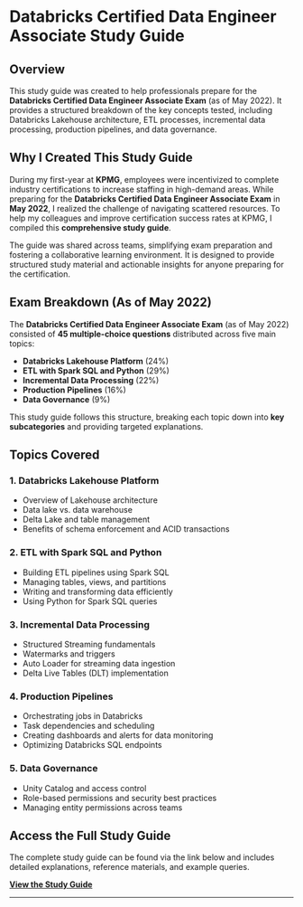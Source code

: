 # Databricks Certified Data Engineer Associate Study Guide

## Overview

This study guide was created to help professionals prepare for the **Databricks Certified Data Engineer Associate Exam** (as of May 2022). It provides a structured breakdown of the key concepts tested, including Databricks Lakehouse architecture, ETL processes, incremental data processing, production pipelines, and data governance.

## Why I Created This Study Guide

During my first-year at **KPMG**, employees were incentivized to complete industry certifications to increase staffing in high-demand areas. While preparing for the **Databricks Certified Data Engineer Associate Exam** in **May 2022**, I realized the challenge of navigating scattered resources. To help my colleagues and improve certification success rates at KPMG, I compiled this **comprehensive study guide**.

The guide was shared across teams, simplifying exam preparation and fostering a collaborative learning environment. It is designed to provide structured study material and actionable insights for anyone preparing for the certification.

## Exam Breakdown (As of May 2022)

The **Databricks Certified Data Engineer Associate Exam** (as of May 2022) consisted of **45 multiple-choice questions** distributed across five main topics:

- **Databricks Lakehouse Platform** (24%)
- **ETL with Spark SQL and Python** (29%)
- **Incremental Data Processing** (22%)
- **Production Pipelines** (16%)
- **Data Governance** (9%)

This study guide follows this structure, breaking each topic down into **key subcategories** and providing targeted explanations.

## Topics Covered

### 1. Databricks Lakehouse Platform
- Overview of Lakehouse architecture
- Data lake vs. data warehouse
- Delta Lake and table management
- Benefits of schema enforcement and ACID transactions

### 2. ETL with Spark SQL and Python
- Building ETL pipelines using Spark SQL
- Managing tables, views, and partitions
- Writing and transforming data efficiently
- Using Python for Spark SQL queries

### 3. Incremental Data Processing
- Structured Streaming fundamentals
- Watermarks and triggers
- Auto Loader for streaming data ingestion
- Delta Live Tables (DLT) implementation

### 4. Production Pipelines
- Orchestrating jobs in Databricks
- Task dependencies and scheduling
- Creating dashboards and alerts for data monitoring
- Optimizing Databricks SQL endpoints

### 5. Data Governance
- Unity Catalog and access control
- Role-based permissions and security best practices
- Managing entity permissions across teams

## Access the Full Study Guide

The complete study guide can be found via the link below and includes detailed explanations, reference materials, and example queries.

**[View the Study Guide](https://github.com/31-DM/31-DM.github.io/blob/master/assets/Work/School/Undergrad/Projects/Databricks/SG.pdf)**

---
